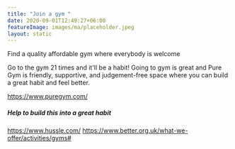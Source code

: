```yaml
---
title: "Join a gym "
date: 2020-09-01T12:49:27+06:00
featureImage: images/ma/placeholder.jpeg
layout: static
---
```


Find a quality affordable gym where everybody is welcome

Go to the gym 21 times and it'll be a habit! Going to gym is great and Pure Gym is friendly, supportive, and judgement-free space where you can build a great habit and feel better. 



https://www.puregym.com/

##### Help to build this into a great habit

https://www.hussle.com/
https://www.better.org.uk/what-we-offer/activities/gyms#






